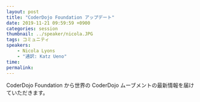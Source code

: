 ```yaml
---
layout: post
title: "CoderDojo Foundation アップデート"
date: 2019-11-21 09:59:59 +0900
categories: session
thumbnail: ../speaker/nicola.JPG
tags: コミュニティ
speakers:
    - Nicola Lyons
    - "通訳: Katz Ueno"
time:
permalink:
---
```


CoderDojo Foundation から世界の CoderDojo ムーブメントの最新情報を届けていただきます。
